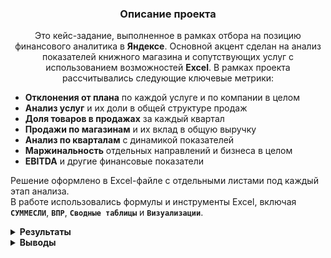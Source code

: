 <h3 align="center">Описание проекта</h3>
<p align="center">
Это кейс-задание, выполненное в рамках отбора на позицию финансового аналитика в <strong>Яндексе</strong>.  
Основной акцент сделан на анализ показателей книжного магазина и сопутствующих услуг с использованием возможностей <strong>Excel</strong>.
В рамках проекта рассчитывались следующие ключевые метрики:
  
- **Отклонения от плана** по каждой услуге и по компании в целом  
- **Анализ услуг** и их доли в общей структуре продаж  
- **Доля товаров в продажах** за каждый квартал  
- **Продажи по магазинам** и их вклад в общую выручку  
- **Анализ по кварталам** с динамикой показателей  
- **Маржинальность** отдельных направлений и бизнеса в целом  
- **EBITDA** и другие финансовые показатели

Решение оформлено в Excel-файле с отдельными листами под каждый этап анализа.  
В работе использовались формулы и инструменты Excel, включая **`СУММЕСЛИ`**, **`ВПР`**, **`Сводные таблицы`** и **`Визуализации`**.
</p>


<details>
<summary><strong>Результаты</strong></summary>

  
<summary><strong>Задание 1: Расчёт текущего и прогнозируемого отклонения от плана по каждой услуге и по компании в целом</strong></summary>

В этом задании необходимо рассчитать:
- **Текущее отклонение от плана** (факт – план)
- **Прогнозируемое отклонение** на основе текущих темпов
- Показатели рассчитываются **по каждой услуге** и **в целом по компании**


### 📊 Таблица 1. Текущее и прогнозируемое выполнение плана по услугам и компании в целом

| Наименование услуги | Plan     | Actual   | Текущее выполнение плана, % | Прогноз выполнения плана, % |
|---------------------|----------|----------|------------------------------|------------------------------|
| Услуга 1            | 10 000   | 8 734    | 87%                          | 192%                         |
| Услуга 2            | 685      | 1 000    | 146%                         | 321%                         |
| Услуга 3            | 1 434    | 1 510    | 105%                         | 232%                         |
| Услуга 4            | 3 515    | 1 205    | 34%                          | 75%                          |
| Услуга 5            | 98 777   | 90 000   | 91%                          | 200%                         |
| **Итого**           | 114 411  | 102 449  | 90%                          | 197%                         |


---

<summary><strong>Задание 2: Определение долей услуг в продажах и визуализация распределения по кварталам</strong></summary>

В этом задании необходимо:

- **Рассчитать долю каждой услуги** в общих продажах за каждый квартал (Q1–Q4)
- **Построить графики**, отображающие распределение услуг в **1-м и 4-м кварталах**
- **Сделать вывод** о ключевых изменениях в структуре продаж между этими периодами


### 📊 Таблица 2. Объём продаж по месяцам и доля услуг в общих продажах по кварталам (Q1–Q4)


| Наименование услуги | Jan  | Feb  | Mar  | Apr  | May  | Jun  | Jul  | Aug  | Sep  | Oct  | Nov  | Dec  | Q1     | Q2     | Q3     | Q4     |
|---------------------|------|------|------|------|------|------|------|------|------|------|------|------|--------|--------|--------|--------|
| Услуга 1            | 1623 | 6821 | 1003 | 5219 | 5675 | 7192 | 4584 | 4754 | 4187 | 3442 | 6068 | 3158 | 14,17% | 26,01% | 16,59% | 19,37% |
| Услуга 2            | 3559 | 6422 | 7787 | 3274 | 4990 | 6419 | 7453 | 6957 | 5012 | 1429 | 3139 | 7572 | 26,65% | 21,12% | 23,82% | 18,57% |
| Услуга 3            | 3062 | 5278 | 5596 | 2331 | 1427 | 5226 | 6795 | 7467 | 3447 | 4526 | 1263 | 6506 | 20,90% | 12,92% | 21,72% | 18,80% |
| Услуга 4            | 4303 | 1826 | 7633 | 2555 | 6220 | 5653 | 3201 | 5365 | 7681 | 1210 | 2918 | 5547 | 20,64% | 20,75% | 19,93% | 14,80% |
| Услуга 5            | 2843 | 3140 | 5783 | 5087 | 3693 | 4573 | 3582 | 3746 | 7305 | 6963 | 4673 | 6975 | 17,65% | 19,20% | 17,95% | 28,46% |


### 📈 Распределение долей услуг в 1-м и 4-м кварталах

![Распределение услуг по Q1 и Q4](https://drive.google.com/uc?export=view&id=1c72tBh0m769KJu7keQ4A-S10N-4rYqkw)


В 1-м квартале лидировала **Услуга 2** (*26,65%*), однако в 4-м квартале её доля снизилась до *18,57%*.  
Наибольший рост продемонстрировала **Услуга 5** — с *17,65%* до *28,46%*.

Это может свидетельствовать об изменении спроса, сезонных колебаниях или перераспределении интереса клиентов к различным услугам.


---


<summary><strong>Задание 3: Составление сводной таблицы по продажам по магазинам и городам</strong></summary>

На основании представленной таблицы:

- Построить **сводную таблицу**, отображающую **суммарные продажи по всем товарам**  
- Агрегировать данные **по магазинам** и **городам**  
- Использовать **сумму продаж** в качестве целевого показателя  
- Настроить структуру и форматирование таблицы для удобства анализа


### 📊 Таблица 3. Суммарные продажи по магазинам и городам


| Город           | Магазин     | Сумма продаж в руб. | Сумма товаров в $ |
|-----------------|-------------|----------------------|--------------------|
| Владимир        | Магазин 10  | 203 136              | 2 031              |
| Владимир        | Магазин 11  | 198 854              | 1 989              |
| Владимир        | Магазин 12  | 230 214              | 2 302              |
| Владимир        | Магазин 13  | 204 970              | 2 050              |
| Владимир        | Магазин 14  | 218 321              | 2 183              |
| Владимир        | Магазин 8   | 197 928              | 1 979              |
| Владимир        | Магазин 9   | 176 479              | 1 765              |
| Дмитров         | Магазин 20  | 204 588              | 2 046              |
| Дмитров         | Магазин 21  | 231 611              | 2 316              |
| Дмитров         | Магазин 22  | 206 587              | 2 066              |
| Дмитров         | Магазин 23  | 177 860              | 1 779              |
| Казань          | Магазин 15  | 197 713              | 1 977              |
| Казань          | Магазин 16  | 156 394              | 1 564              |
| Казань          | Магазин 17  | 221 038              | 2 210              |
| Казань          | Магазин 18  | 236 731              | 2 367              |
| Казань          | Магазин 19  | 197 155              | 1 972              |
| Липецк          | Магазин 24  | 214 490              | 2 145              |
| Липецк          | Магазин 25  | 135 372              | 1 354              |
| Липецк          | Магазин 26  | 146 214              | 1 462              |
| Липецк          | Магазин 27  | 202 413              | 2 024              |
| Липецк          | Магазин 28  | 221 801              | 2 218              |
| Липецк          | Магазин 29  | 147 339              | 1 473              |
| Липецк          | Магазин 30  | 175 243              | 1 752              |
| Липецк          | Магазин 31  | 206 410              | 2 064              |
| Липецк          | Магазин 32  | 219 766              | 2 198              |
| Москва          | Магазин 1   | 234 264              | 2 343              |
| Москва          | Магазин 2   | 145 323              | 1 453              |
| Москва          | Магазин 3   | 227 106              | 2 271              |
| Москва          | Магазин 4   | 204 657              | 2 047              |
| Псков           | Магазин 33  | 166 128              | 1 661              |
| Псков           | Магазин 34  | 208 535              | 2 085              |
| Псков           | Магазин 35  | 202 888              | 2 029              |
| Псков           | Магазин 36  | 211 981              | 2 120              |
| Псков           | Магазин 37  | 212 255              | 2 123              |
| Псков           | Магазин 38  | 160 684              | 1 607              |
| Псков           | Магазин 39  | 210 804              | 2 108              |
| Псков           | Магазин 40  | 147 879              | 1 479              |
| Санкт-Петербург | Магазин 5   | 180 049              | 1 800              |
| Санкт-Петербург | Магазин 6   | 226 166              | 2 262              |
| Санкт-Петербург | Магазин 7   | 203 583              | 2 036              |



---


<summary><strong>Задание 4: Расчёт долей и итогов по магазинам, городам и менеджерам</strong></summary>

- Рассчитать значения в столбце **«Доля продаж магазина в городе, %»**
- Заполнить столбец **«Наименование»** при помощи **`ВПР`** и **`Конкатенации`**
- Заполнить столбец **«Менеджер»** при помощи **`ВПР`** из данных с **Листа 2**
- Рассчитать значения **«Итого по городам»**
- Рассчитать значения **«Итого по менеджерам и магазинам»**


### 📊 Таблица 4. Продажи по магазинам с долей в городе, наименованием и менеджером


| Магазин     | Город             | Продажи, руб        | Доля продаж в городе, % | Наименование                | Менеджер     |
|-------------|-------------------|----------------------|--------------------------|-----------------------------|--------------|
| Магазин 4   | Москва            | 4 038 916            | 21%                      | Магазин 4 (Москва)          |              |
| Магазин 12  | Владимир          | 4 405 623            | 22%                      | Магазин 12 (Владимир)       |              |
| Магазин 5   | Санкт-Петербург   | 5 772 510            | 36%                      | Магазин 5 (Санкт-Петербург) |              |
| Магазин 10  | Владимир          | 5 458 436            | 27%                      | Магазин 10 (Владимир)       |              |
| Магазин 2   | Москва            | 5 283 665            | 27%                      | Магазин 2 (Москва)          |              |
| Магазин 3   | Москва            | 4 500 088            | 23%                      | Магазин 3 (Москва)          |              |
| Магазин 1   | Москва            | 5 576 782            | 29%                      | Магазин 1 (Москва)          |              |
| Магазин 9   | Владимир          | 4 884 473            | 24%                      | Магазин 9 (Владимир)        | Лермонтов    |
| Магазин 15  | Казань            | 4 160 287            | 23%                      | Магазин 15 (Казань)         |              |
| Магазин 6   | Санкт-Петербург   | 4 367 702            | 27%                      | Магазин 6 (Санкт-Петербург) | Толстой      |
| Магазин 8   | Владимир          | 5 572 559            | 27%                      | Магазин 8 (Владимир)        |              |
| Магазин 17  | Казань            | 5 075 483            | 28%                      | Магазин 17 (Казань)         |              |
| Магазин 7   | Санкт-Петербург   | 5 936 030            | 37%                      | Магазин 7 (Санкт-Петербург) |              |
| Магазин 21  | Дмитров           | 5 125 263            | 100%                     | Магазин 21 (Дмитров)        | Маяковский   |
| Магазин 18  | Казань            | 4 503 312            | 25%                      | Магазин 18 (Казань)         |              |
| Магазин 26  | Липецк            | 5 735 695            | 57%                      | Магазин 26 (Липецк)         |              |
| Магазин 24  | Липецк            | 4 305 889            | 43%                      | Магазин 24 (Липецк)         | Носов        |
| Магазин 19  | Казань            | 4 482 906            | 25%                      | Магазин 19 (Казань)         | Пушкин       |


### 📊 Таблица 5. Итого по городам


| Город             | Сумма продаж, руб |
|-------------------|-------------------|
| Москва            | 19 399 451        |
| Казань            | 18 221 988        |
| Дмитров           | 5 125 263         |
| Липецк            | 10 041 584        |
| Псков             | –                 |
| Санкт-Петербург   | 16 076 242        |
| Владимир          | 20 321 091        |
| Краснодар         | –                 |
| **Общий итог**    | **89 185 619,00р.** |


### 📊 Таблица 6. Итого по менеджерам и магазинам


| Менеджер    | Магазин     | Total             |
|-------------|-------------|-------------------|
| Толстой     | Магазин 6   | 4 367 702,00р.     |
| Пушкин      | Магазин 19  | 4 482 906,00р.     |
| Лермонтов   | Магазин 9   | 4 884 473,00р.     |
| Маяковский  | Магазин 21  | 5 125 263,00р.     |
| Носов       | Магазин 24  | 4 305 889,00р.     |
| **Общий итог** |             | **23 166 233,00р.** |


---


<summary><strong>Задание 5: Анализ отклонений от плана по ключевым финансовым показателям</strong></summary>

- Сравнить фактические значения с плановыми по следующим метрикам:
  - **Выручка (Revenue)**
  - **Себестоимость (Cost of Sales)**
  - **Операционные расходы (Operating Expenses)**
  - **Налоги (Tax)**
  - **Чистая прибыль (Net income)**
- Оценить разницу между факт и планом (столбец **ACT vs PLN**)
- Проанализировать показатели:
  - **Contribution Margin**
  - **Contribution Margin, %**
  - **EBITDA**

 
### 📊 Таблица 7. Сравнение фактических и плановых финансовых показателей

| Показатель              | FY2022 ACTUAL | FY2022 PLAN | ACT vs PLN |
|-------------------------|----------------|--------------|-------------|
| Revenue                 | 584            | 481          | 103         |
| Cost of Sales           | 402            | 350          | 52          |
| Operating Expenses      | 160            | 120          | 40          |
| Tax                     | 4              | 2            |             |
| Net income              | 18             | 9            |             |
|                         |                |              |             |
| Contribution Margin     | 182            | 131          |             |
| Contribution Margin, %  | 31%            | 27%          |             |
| EBITDA                  | 22             | 11           |             |



</details>

<details> 

<summary><strong>Выводы</strong></summary>

D рамках кейс-задания от Яндекс были выполнены аналитические расчёты и визуализации, охватывающие ключевые аспекты бизнес-анализа на основе Excel:

- 📈 Проведён **план-факт анализ** по услугам: рассчитаны текущие и прогнозируемые отклонения от плана
- 📊 Выполнен **анализ структуры продаж по кварталам**, определены доли услуг и визуализированы изменения
- 🧾 Построена **сводная таблица по продажам** в разрезе городов и магазинов
- 🧮 Рассчитаны **доли магазинов в продажах по городам**, автоматически заполнены наименования и менеджеры
- 💼 Сравнены **ключевые финансовые показатели (Revenue, Cost, Net income, EBITDA)** с планом, выявлены отклонения

Работа выполнена с использованием формул, сводных таблиц, визуализаций и логики расчётов, отражающей подходы к финансовому и операционному анализу.

🔍 Подробные таблицы, расчёты и графики приведены в файле **Excel "Кейс Финансовый аналитик Яндекс"**.
